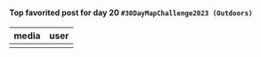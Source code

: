 #### Top favorited post for day 20 `#30DayMapChallenge2023 (Outdoors)`
| media | user | 
|-------|------|
|  |  |